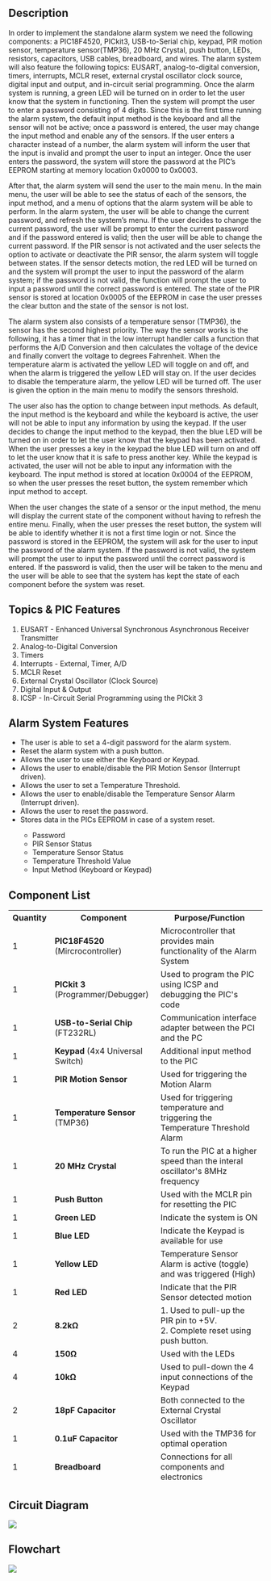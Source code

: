 <h2>Description</h2>
<p>
In order to implement the standalone alarm system we need the following components: a PIC18F4520, PICkit3, USB-to-Serial chip, keypad, PIR motion sensor, temperature sensor(TMP36), 20 MHz Crystal, push button, LEDs, resistors, capacitors, USB cables, breadboard, and wires. The alarm system will also feature the following topics: EUSART, analog-to-digital conversion, timers, interrupts, MCLR reset, external crystal oscillator clock source, digital input and output, and in-circuit serial programming. Once the alarm system is running, a green LED will be turned on in order to let the user know that the system in functioning. Then the system will prompt the user to enter a password consisting of 4 digits. Since this is the first time running the alarm system, the default input method is the keyboard and all the sensor will not be active; once a password is entered, the user may change the input method and enable any of the sensors. If the user enters a character instead of a number, the alarm system will inform the user that the input is invalid and prompt the user to input an integer. Once the user enters the password, the system will store the password at the PIC’s EEPROM starting at memory location 0x0000 to 0x0003. 
</p>
<p>
After that, the alarm system will send the user to the main menu. In the main menu, the user will be able to see the status of each of the sensors, the input method, and a menu of options that the alarm system will be able to perform. In the alarm system, the user will be able to change the current password, and refresh the system’s menu. If the user decides to change the current password, the user will be prompt to enter the current password and if the password entered is valid; then the user will be able to change the current password. If the PIR sensor is not activated and the user selects the option to activate or deactivate the PIR sensor, the alarm system will toggle between states. If the sensor detects motion, the red LED will be turned on and the system will prompt the user to input the password of the alarm system; if the password is not valid, the function will prompt the user to input a password until the correct password is entered. The state of the PIR sensor is stored at location 0x0005 of the EEPROM in case the user presses the clear button and the state of the sensor is not lost. 
</p>
<p>
The alarm system also consists of a temperature sensor (TMP36), the sensor has the second highest priority. The way the sensor works is the following, it has a timer that in the low interrupt handler calls a function that performs the A/D Conversion and then calculates the voltage of the device and finally convert the voltage to degrees Fahrenheit. When the temperature alarm is activated the yellow LED will toggle on and off, and when the alarm is triggered the yellow LED will stay on. If the user decides to disable the temperature alarm, the yellow LED will be turned off. The user is given the option in the main menu to modify the sensors threshold. 
</p>
<p>
The user also has the option to change between input methods. As default, the input method is the keyboard and while the keyboard is active, the user will not be able to input any information by using the keypad. If the user decides to change the input method to the keypad, then the blue LED will be turned on in order to let the user know that the keypad has been activated. When the user presses a key in the keypad the blue LED will turn on and off to let the user know that it is safe to press another key. While the keypad is activated, the user will not be able to input any information with the keyboard. The input method is stored at location 0x0004 of the EEPROM, so when the user presses the reset button, the system remember which input method to accept. 
</p>
<p>
When the user changes the state of a sensor or the input method, the menu will display the current state of the component without having to refresh the entire menu. Finally, when the user presses the reset button, the system will be able to identify whether it is not a first time login or not. Since the password is stored in the EEPROM, the system will ask for the user to input the password of the alarm system. If the password is not valid, the system will prompt the user to input the password until the correct password is entered. If the password is valid, then the user will be taken to the menu and the user will be able to see that the system has kept the state of each component before the system was reset.
<p>
<h2>Topics &amp; PIC Features</h2>
<ol>
  <li>EUSART - Enhanced Universal Synchronous Asynchronous Receiver Transmitter</li>
  <li>Analog-to-Digital Conversion</li>
  <li>Timers</li>
  <li>Interrupts - External, Timer, A/D</li>
  <li>MCLR Reset</li>
  <li>External Crystal Oscillator (Clock Source)</li>
  <li>Digital Input &amp; Output</li>
  <li>ICSP - In-Circuit Serial Programming using the PICkit 3</li>
</ol>
<h2>Alarm System Features</h2>
<ul>
  <li>The user is able to set a 4-digit password for the alarm system.</li>
  <li>Reset the alarm system with a push button.</li>
  <li>Allows the user to use either the Keyboard or Keypad.</li>
  <li>Allows the user to enable/disable the PIR Motion Sensor (Interrupt driven).</li>
  <li>Allows the user to set a Temperature Threshold.</li>
  <li>Allows the user to enable/disable the Temperature Sensor Alarm (Interrupt driven).</li>
  <li>Allows the user to reset the password.</li>
  <li>Stores data in the PICs EEPROM in case of a system reset.</li>
    <ul>
      <li>Password</li>
      <li>PIR Sensor Status</li>
      <li>Temperature Sensor Status</li>
      <li>Temperature Threshold Value</li>
      <li>Input Method (Keyboard or Keypad)</li>
    </ul>
</ul>
<h2>Component List</h2>
<table>
  <thead>
    <tr>
      <th>Quantity</th>
      <th>Component</th>
      <th>Purpose/Function</th>
    </tr>
    <tr>
      <td>1</td>
      <td><b>PIC18F4520</b> (Mircrocontroller)</td>
      <td>Microcontroller that provides main functionality of the Alarm System</td>
    </tr>
    <tr>
      <td>1</td>
      <td><b>PICkit 3</b> (Programmer/Debugger)</td>
      <td>Used to program the PIC using ICSP and debugging the PIC's code</td>
    </tr>
    <tr>
      <td>1</td>
      <td><b>USB-to-Serial Chip</b> (FT232RL)</td>
      <td>Communication interface adapter between the PCI and the PC</td>
    </tr>
    <tr>
      <td>1</td>
      <td><b>Keypad</b> (4x4 Universal Switch)</td>
      <td>Additional input method to the PIC</td>
    </tr>
    <tr>
      <td>1</td>
      <td><b>PIR Motion Sensor</b></td>
      <td>Used for triggering the Motion Alarm</td>
    </tr>
    <tr>
      <td>1</td>
      <td><b>Temperature Sensor</b> (TMP36)</td>
      <td>Used for triggering temperature and triggering the Temperature Threshold Alarm</td>
    </tr>
    <tr>
      <td>1</td>
      <td><b>20 MHz Crystal</b></td>
      <td>To run the PIC at a higher speed than the interal oscillator's 8MHz frequency</td>
    </tr>
    <tr>
      <td>1</td>
      <td><b>Push Button</b></td>
      <td>Used with the MCLR pin for resetting the PIC</td>
    </tr>
    <tr>
      <td>1</td>
      <td><b>Green LED</b></td>
      <td>Indicate the system is ON</td>
    </tr>
    <tr>
      <td>1</td>
      <td><b>Blue LED</b></td>
      <td>Indicate the Keypad is available for use</td>
    </tr>
    <tr>
      <td>1</td>
      <td><b>Yellow LED</b></td>
      <td>Temperature Sensor Alarm is active (toggle) and was triggered (High)</td>
    </tr>
    <tr>
      <td>1</td>
      <td><b>Red LED</b></tb>
      <td>Indicate that the PIR Sensor detected motion</td>
    </tr>
    <tr>
      <td>2</td>
      <td><b>8.2k&Omega;</b></td>
      <td>1. Used to pull-up the PIR pin to +5V.<br />2. Complete reset using push button.</td>
    </tr>
    <tr>
      <td>4</td>
      <td><b>150&Omega;</b></td>
      <td>Used with the LEDs</td>
    </tr>
    <tr>
      <td>4</td>
      <td><b>10k&Omega;</b></td>
      <td>Used to pull-down the 4 input connections of the Keypad</td>
    </tr>
    <tr>
      <td>2</td>
      <td><b>18pF Capacitor</b></td>
      <td>Both connected to the External Crystal Oscillator</td>
    </tr>
    <tr>
      <td>1</td>
      <td><b>0.1uF Capacitor</b></td>
      <td>Used with the TMP36 for optimal operation</td>
    </tr>
    <tr>
      <td>1</td>
      <td><b>Breadboard</b></td>
      <td>Connections for all components and electronics</td>
    </tr>
  </thead>
</table>
<h2>Circuit Diagram</h2>
<img src="https://4.bp.blogspot.com/-0UVdSc-WQmU/V7J-h7Xk0JI/AAAAAAAAAkE/FMTZLuuPQS4MfHJlYhwwkGiioKrySjBwACEw/s1600/Circuit%2BDiagram.png">
<h2>Flowchart</h2>
<img src="https://4.bp.blogspot.com/-KHhlq-6Xz18/V7J-LXeXyJI/AAAAAAAAAj0/JBOfByEu2bUwx1t2LH_lTEvHjLj5rtBrwCLcB/s1600/Flowchart.jpg">
